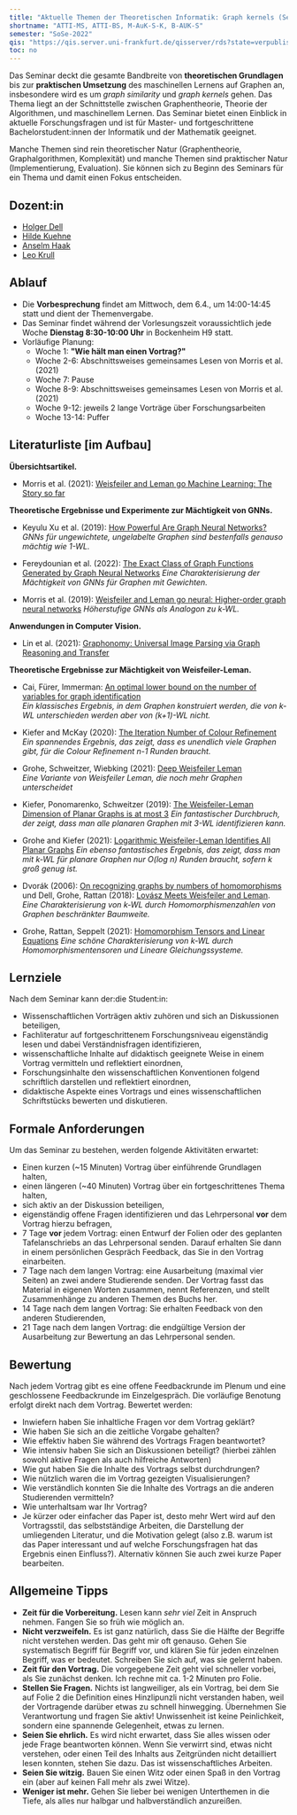```yaml
---
title: "Aktuelle Themen der Theoretischen Informatik: Graph kernels (Seminar)"
shortname: "ATTI-MS, ATTI-BS, M-AuK-S-K, B-AUK-S"
semester: "SoSe-2022"
qis: "https://qis.server.uni-frankfurt.de/qisserver/rds?state=verpublish&status=init&vmfile=no&publishid=335452&moduleCall=webInfo&publishConfFile=webInfo&publishSubDir=veranstaltung"
toc: no
---
```


Das Seminar deckt die gesamte Bandbreite von **theoretischen Grundlagen** bis zur **praktischen Umsetzung** des maschinellen Lernens auf Graphen an, insbesondere wird es um _graph similarity_ und _graph kernels_ gehen.
Das Thema liegt an der Schnittstelle zwischen Graphentheorie, Theorie der Algorithmen, und maschinellem Lernen.
Das Seminar bietet einen Einblick in aktuelle Forschungsfragen und ist für Master- und fortgeschrittene Bachelorstudent:innen der Informatik und der Mathematik geeignet.

Manche Themen sind rein theoretischer Natur (Graphentheorie, Graphalgorithmen, Komplexität) und manche Themen sind praktischer Natur (Implementierung, Evaluation). Sie können sich zu Beginn des Seminars für ein Thema und damit einen Fokus entscheiden.

## Dozent:in

- [Holger Dell](/~dell/)
- [Hilde Kuehne](https://hildekuehne.github.io/)
- [Anselm Haak](/~haak/)
- [Leo Krull](/~krull/)

## Ablauf

- Die **Vorbesprechung** findet am Mittwoch, dem 6.4., um 14:00-14:45 statt und dient der Themenvergabe.
- Das Seminar findet während der Vorlesungszeit voraussichtlich jede Woche **Dienstag 8:30-10:00 Uhr** in Bockenheim H9 statt.
- Vorläufige Planung:
  - Woche 1: **"Wie hält man einen Vortrag?"**
  - Woche 2-6: Abschnittsweises gemeinsames Lesen von Morris et al. (2021)
  - Woche 7: Pause
  - Woche 8-9: Abschnittsweises gemeinsames Lesen von Morris et al. (2021)
  - Woche 9-12: jeweils 2 lange Vorträge über Forschungsarbeiten
  - Woche 13-14: Puffer

## Literaturliste [im Aufbau]

**Übersichtsartikel.**

- Morris et al. (2021): [Weisfeiler and Leman go Machine Learning: The Story so far](https://arxiv.org/pdf/2112.09992.pdf)

**Theoretische Ergebnisse und Experimente zur Mächtigkeit von GNNs.**

- Keyulu Xu et al. (2019): [How Powerful Are Graph Neural Networks?](https://arxiv.org/pdf/1810.00826)
  _GNNs für ungewichtete, ungelabelte Graphen sind bestenfalls genauso mächtig wie 1-WL._

- Fereydounian et al. (2022): [The Exact Class of Graph Functions Generated by Graph Neural Networks](https://arxiv.org/pdf/2202.08833.pdf)
  _Eine Charakterisierung der Mächtigkeit von GNNs für Graphen mit Gewichten._

- Morris et al. (2019): [Weisfeiler and Leman go neural: Higher-order graph neural networks](https://arxiv.org/pdf/1810.02244.pdf)
  _Höherstufige GNNs als Analogon zu k-WL._

**Anwendungen in Computer Vision.**

- Lin et al. (2021): [Graphonomy: Universal Image Parsing via Graph Reasoning and Transfer](https://arxiv.org/abs/2101.10620)

**Theoretische Ergebnisse zur Mächtigkeit von Weisfeiler-Leman.**

- Cai, Fürer, Immerman: [An optimal lower bound on the number of variables for graph identification](http://www.cs.umass.edu/~immerman/pub/opt.pdf)\
  _Ein klassisches Ergebnis, in dem Graphen konstruiert werden, die von k-WL unterschieden werden aber von (k+1)-WL nicht._

- Kiefer and McKay (2020): [The Iteration Number of Colour Refinement](https://arxiv.org/pdf/2005.10182.pdf)\
  _Ein spannendes Ergebnis, das zeigt, dass es unendlich viele Graphen gibt, für die Colour Refinement n-1 Runden braucht._

- Grohe, Schweitzer, Wiebking (2021): [Deep Weisfeiler Leman](https://arxiv.org/pdf/2003.10935)\
  _Eine Variante von Weisfeiler Leman, die noch mehr Graphen unterscheidet_

- Kiefer, Ponomarenko, Schweitzer (2019): [The Weisfeiler-Leman Dimension of Planar Graphs is at most 3](https://arxiv.org/pdf/1708.07354)
  _Ein fantastischer Durchbruch, der zeigt, dass man alle planaren Graphen mit 3-WL identifizieren kann._

- Grohe and Kiefer (2021): [Logarithmic Weisfeiler-Leman Identifies All Planar Graphs](https://arxiv.org/pdf/2106.16218.pdf)
  _Ein ebenso fantastisches Ergebnis, das zeigt, dass man mit k-WL für planare Graphen nur O(log n) Runden braucht, sofern k groß genug ist._

- Dvorák (2006): [On recognizing graphs by numbers of homomorphisms](https://iti.mff.cuni.cz/series/2006/287.pdf) und Dell, Grohe, Rattan (2018): [Lovász Meets Weisfeiler and Leman](https://arxiv.org/pdf/1802.08876).
  _Eine Charakterisierung von k-WL durch Homomorphismenzahlen von Graphen beschränkter Baumweite._

- Grohe, Rattan, Seppelt (2021): [Homomorphism Tensors and Linear Equations](https://arxiv.org/pdf/2111.11313.pdf)
  _Eine schöne Charakterisierung von k-WL durch Homomorphismentensoren und Lineare Gleichungssysteme._

## Lernziele

Nach dem Seminar kann der:die Student:in:

- Wissenschaftlichen Vorträgen aktiv zuhören und sich an Diskussionen beteiligen,
- Fachliteratur auf fortgeschrittenem Forschungsniveau eigenständig lesen und dabei Verständnisfragen identifizieren,
- wissenschaftliche Inhalte auf didaktisch geeignete Weise in einem Vortrag vermitteln und reflektiert einordnen,
- Forschungsinhalte den wissenschaftlichen Konventionen folgend schriftlich darstellen und reflektiert einordnen,
- didaktische Aspekte eines Vortrags und eines wissenschaftlichen Schriftstücks bewerten und diskutieren.

## Formale Anforderungen

Um das Seminar zu bestehen, werden folgende Aktivitäten erwartet:

- Einen kurzen (~15 Minuten) Vortrag über einführende Grundlagen halten,
- einen längeren (~40 Minuten) Vortrag über ein fortgeschrittenes Thema halten,
- sich aktiv an der Diskussion beteiligen,
- eigenständig offene Fragen identifizieren und das Lehrpersonal **vor** dem Vortrag hierzu befragen,
- 7 Tage **vor** jedem Vortrag: einen Entwurf der Folien oder des geplanten Tafelanschriebs an das Lehrpersonal senden. Darauf erhalten Sie dann in einem persönlichen Gespräch Feedback, das Sie in den Vortrag einarbeiten.
- 7 Tage nach dem langen Vortrag: eine Ausarbeitung (maximal vier Seiten) an zwei andere Studierende senden. Der Vortrag fasst das Material in eigenen Worten zusammen, nennt Referenzen, und stellt Zusammenhänge zu anderen Themen des Buchs her.
- 14 Tage nach dem langen Vortrag: Sie erhalten Feedback von den anderen Studierenden,
- 21 Tage nach dem langen Vortrag: die endgültige Version der Ausarbeitung zur Bewertung an das Lehrpersonal senden.

## Bewertung

Nach jedem Vortrag gibt es eine offene Feedbackrunde im Plenum und eine geschlossene Feedbackrunde im Einzelgespräch. Die vorläufige Benotung erfolgt direkt nach dem Vortrag. Bewertet werden:

- Inwiefern haben Sie inhaltliche Fragen vor dem Vortrag geklärt?
- Wie haben Sie sich an die zeitliche Vorgabe gehalten?
- Wie effektiv haben Sie während des Vortrags Fragen beantwortet?
- Wie intensiv haben Sie sich an Diskussionen beteiligt? (hierbei zählen sowohl aktive Fragen als auch hilfreiche Antworten)
- Wie gut haben Sie die Inhalte des Vortrags selbst durchdrungen?
- Wie nützlich waren die im Vortrag gezeigten Visualisierungen?
- Wie verständlich konnten Sie die Inhalte des Vortrags an die anderen Studierenden vermitteln?
- Wie unterhaltsam war Ihr Vortrag?
- Je kürzer oder einfacher das Paper ist, desto mehr Wert wird auf den Vortragsstil, das selbstständige Arbeiten, die Darstellung der umliegenden Literatur, und die Motivation gelegt (also z.B. warum ist das Paper interessant und auf welche Forschungsfragen hat das Ergebnis einen Einfluss?). Alternativ können Sie auch zwei kurze Paper bearbeiten.

## Allgemeine Tipps

- **Zeit für die Vorbereitung.** Lesen kann _sehr viel_ Zeit in Anspruch nehmen. Fangen Sie so früh wie möglich an.
- **Nicht verzweifeln.** Es ist ganz natürlich, dass Sie die Hälfte der Begriffe nicht verstehen werden. Das geht mir oft genauso. Gehen Sie systematisch Begriff für Begriff vor, und klären Sie für jeden einzelnen Begriff, was er bedeutet. Schreiben Sie sich auf, was sie gelernt haben.
- **Zeit für den Vortrag.** Die vorgegebene Zeit geht viel schneller vorbei, als Sie zunächst denken. Ich rechne mit ca. 1-2 Minuten pro Folie.
- **Stellen Sie Fragen.** Nichts ist langweiliger, als ein Vortrag, bei dem Sie auf Folie 2 die Definition eines Hinzlipunzli nicht verstanden haben, weil der Vortragende darüber etwas zu schnell hinwegging. Übernehmen Sie Verantwortung und fragen Sie aktiv! Unwissenheit ist keine Peinlichkeit, sondern eine spannende Gelegenheit, etwas zu lernen.
- **Seien Sie ehrlich.** Es wird nicht erwartet, dass Sie alles wissen oder jede Frage beantworten können. Wenn Sie verwirrt sind, etwas nicht verstehen, oder einen Teil des Inhalts aus Zeitgründen nicht detailliert lesen konnten, stehen Sie dazu. Das ist wissenschaftliches Arbeiten.
- **Seien Sie witzig.** Bauen Sie einen Witz oder einen Spaß in den Vortrag ein (aber auf keinen Fall mehr als zwei Witze).
- **Weniger ist mehr.** Gehen Sie lieber bei wenigen Unterthemen in die Tiefe, als alles nur halbgar und halbverständlich anzureißen.
